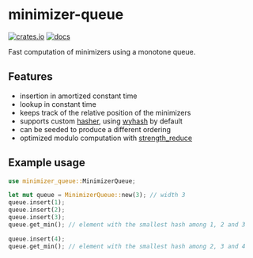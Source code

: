 # minimizer-queue

[![crates.io](https://img.shields.io/crates/v/minimizer-queue)](https://crates.io/crates/minimizer-queue)
[![docs](https://img.shields.io/docsrs/minimizer-queue)](https://docs.rs/minimizer-queue)

Fast computation of minimizers using a monotone queue.

## Features

- insertion in amortized constant time
- lookup in constant time
- keeps track of the relative position of the minimizers
- supports custom [hasher](https://doc.rust-lang.org/stable/core/hash/trait.BuildHasher.html), using [wyhash](https://github.com/JackThomson2/wyhash2) by default
- can be seeded to produce a different ordering
- optimized modulo computation with [strength_reduce](https://github.com/ejmahler/strength_reduce)

## Example usage

```rust
use minimizer_queue::MinimizerQueue;

let mut queue = MinimizerQueue::new(3); // width 3
queue.insert(1);
queue.insert(2);
queue.insert(3);
queue.get_min(); // element with the smallest hash among 1, 2 and 3

queue.insert(4);
queue.get_min(); // element with the smallest hash among 2, 3 and 4
```
